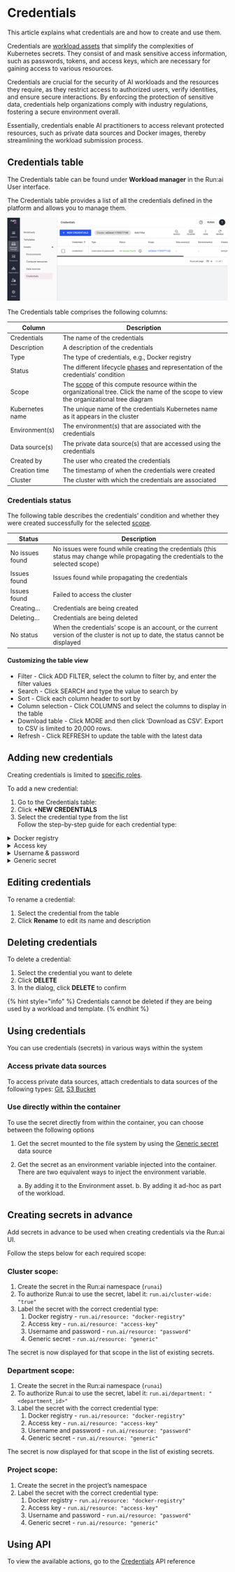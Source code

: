 # Credentials

This article explains what credentials are and how to create and use them.

Credentials are [workload assets](./) that simplify the complexities of Kubernetes secrets. They consist of and mask sensitive access information, such as passwords, tokens, and access keys, which are necessary for gaining access to various resources.

Credentials are crucial for the security of AI workloads and the resources they require, as they restrict access to authorized users, verify identities, and ensure secure interactions. By enforcing the protection of sensitive data, credentials help organizations comply with industry regulations, fostering a secure environment overall.

Essentially, credentials enable AI practitioners to access relevant protected resources, such as private data sources and Docker images, thereby streamlining the workload submission process.

## Credentials table

The Credentials table can be found under **Workload manager** in the Run:ai User interface.

The Credentials table provides a list of all the credentials defined in the platform and allows you to manage them.

![](img/credentials-table.png)

The Credentials table comprises the following columns:

| Column          | Description                                                                                                                                                              |
| --------------- | ------------------------------------------------------------------------------------------------------------------------------------------------------------------------ |
| Credentials     | The name of the credentials                                                                                                                                              |
| Description     | A description of the credentials                                                                                                                                         |
| Type            | The type of credentials, e.g., Docker registry                                                                                                                           |
| Status          | The different lifecycle [phases](../workloads.md#workload-status) and representation of the credentials’ condition                                                       |
| Scope           | The [scope](workload-assets.md#asset-scope) of this compute resource within the organizational tree. Click the name of the scope to view the organizational tree diagram |
| Kubernetes name | The unique name of the credentials Kubernetes name as it appears in the cluster                                                                                          |
| Environment(s)  | The environment(s) that are associated with the credentials                                                                                                              |
| Data source(s)  | The private data source(s) that are accessed using the credentials                                                                                                       |
| Created by      | The user who created the credentials                                                                                                                                     |
| Creation time   | The timestamp of when the credentials were created                                                                                                                       |
| Cluster         | The cluster with which the credentials are associated                                                                                                                    |

### Credentials status

The following table describes the credentials’ condition and whether they were created successfully for the selected [scope](workload-assets.md#asset-scope).

| Status          | Description                                                                                                                          |
| --------------- | ------------------------------------------------------------------------------------------------------------------------------------ |
| No issues found | No issues were found while creating the credentials (this status may change while propagating the credentials to the selected scope) |
| Issues found    | Issues found while propagating the credentials                                                                                       |
| Issues found    | Failed to access the cluster                                                                                                         |
| Creating…       | Credentials are being created                                                                                                        |
| Deleting…       | Credentials are being deleted                                                                                                        |
| No status       | When the credentials’ scope is an account, or the current version of the cluster is not up to date, the status cannot be displayed   |

#### Customizing the table view

* Filter - Click ADD FILTER, select the column to filter by, and enter the filter values
* Search - Click SEARCH and type the value to search by
* Sort - Click each column header to sort by
* Column selection - Click COLUMNS and select the columns to display in the table
* Download table - Click MORE and then click ‘Download as CSV’. Export to CSV is limited to 20,000 rows.
* Refresh - Click REFRESH to update the table with the latest data

## Adding new credentials

Creating credentials is limited to [specific roles](workload-assets.md#who-can-create-an-asset).

To add a new credential:

1. Go to the Credentials table:
2. Click **+NEW CREDENTIALS**
3. Select the credential type from the list\
   Follow the step-by-step guide for each credential type:

<details>

<summary>Docker registry</summary>

These credentials allow users to authenticate and pull images from a Docker registry, enabling access to containerized applications and services.

After creating the credentials, it is used automatically when pulling images.

1. Select a [scope](workload-assets.md#asset-scope).
2. Enter a name for the credential. The name must be unique.
3. Optional: Provide a description of the credentials
4. Set how the credential is created
   * **Existing secret** (in the cluster)\
     This option applies when the purpose is to create credentials based on an existing secret
     * Select a secret from the list (The list is empty if no secrets were [created in advance](credentials.md#creating-secrets-in-advance))
   * **New secret** (recommended)\
     A new secret is created together with the credentials. New secrets are not added to the list of existing secrets.
     * Enter the **username**, **password**, and **Docker registry URL**
5. Click **CREATE CREDENTIALS**

After the credentials are created, check their status to monitor their proper creation across the selected scope.

</details>

<details>

<summary>Access key</summary>

These credentials are unique identifiers used to authenticate and authorize access to cloud services or APIs, ensuring secure communication between applications. They typically consist of two parts:

* An access key ID
* A secret access key

The purpose of this credential type is to allow access to restricted data.

1. Select a [scope](workload-assets.md#asset-scope)
2. Enter a name for the credential. The name must be unique.
3. Optional: Provide a **description** of the credential
4. Set how the credential is created
   * **Existing secret** (in the cluster)\
     This option applies when the purpose is to create credentials based on an existing secret
     * Select a secret from the list (The list is empty if no secrets were [created in advance](credentials.md#creating-secrets-in-advance))
   * **New secret** (recommended)\
     A new secret is created together with the credentials. New secrets are not added to the list of existing secrets.
     * Enter the **Access key** and **Access secret**
5. Click **CREATE CREDENTIALS**

After the credentials are created, check their status to monitor their proper creation across the selected scope.

</details>

<details>

<summary>Username &#x26; password</summary>

These credentials require a username and corresponding password to access various resources, ensuring that only authorized users can log in.

The purpose of this credential type is to allow access to restricted data.

1. Select a [scope](workload-assets.md#asset-scope)
2. Enter a name for the credential. The name must be unique.
3. Optional: Provide a description of the credentials
4. Set how the credential is created
   * **Existing secret** (in the cluster)\
     This option applies when the purpose is to create credentials based on an existing secret
     * Select a secret from the list (The list is empty if no secrets were [created in advance](credentials.md#creating-secrets-in-advance))
   * **New secret** (recommended)\
     A new secret is created together with the credentials. New secrets are not added to the list of existing secrets.
     * Enter the **username** and **password**
5. Click **CREATE CREDENTIALS**

After the credentials are created, check their status to monitor their proper creation across the selected scope.

</details>

<details>

<summary>Generic secret</summary>

These credentials are a flexible option that consists of multiple keys & values and can store various sensitive information, such as API keys or configuration data, to be used securely within applications.

The purpose of this credential type is to allow access to restricted data.

1. Select a [scope](workload-assets.md#asset-scope)
2. Enter a name for the credential. The name must be unique.
3. Optional: Provide a description of the credentials
4. Set how the credential is created
   * **Existing secret** (in the cluster)\
     This option applies when the purpose is to create credentials based on an existing secret
     * Select a secret from the list (The list is empty if no secrets were [created in advance](credentials.md#creating-secrets-in-advance))
   * **New secret** (recommended)\
     A new secret is created together with the credentials. New secrets are not added to the list of existing secrets.
     * Click **+KEY & VALUE** - to add key/value pairs to store in the new secret
5. Click **CREATE CREDENTIALS**

</details>

## Editing credentials

To rename a credential:

1. Select the credential from the table
2. Click **Rename** to edit its name and description

## Deleting credentials

To delete a credential:

1. Select the credential you want to delete
2. Click **DELETE**
3. In the dialog, click **DELETE** to confirm

{% hint style="info" %}
Credentials cannot be deleted if they are being used by a workload and template.
{% endhint %}

## Using credentials

You can use credentials (secrets) in various ways within the system

### Access private data sources

To access private data sources, attach credentials to data sources of the following types: [Git](datasources.md#git), [S3 Bucket](datasources.md#s3-bucket)

### Use directly within the container

To use the secret directly from within the container, you can choose between the following options

1. Get the secret mounted to the file system by using the [Generic secret](datasources.md#secret) data source
2.  Get the secret as an environment variable injected into the container. There are two equivalent ways to inject the environment variable.

    a. By adding it to the Environment asset. b. By adding it ad-hoc as part of the workload.

## Creating secrets in advance

Add secrets in advance to be used when creating credentials via the Run:ai UI.

Follow the steps below for each required scope:

### **Cluster scope:**

1. Create the secret in the Run:ai namespace (`runai`)
2. To authorize Run:ai to use the secret, label it: `run.ai/cluster-wide: "true"`
3. Label the secret with the correct credential type:
   1. Docker registry - `run.ai/resource: "docker-registry"`
   2. Access key - `run.ai/resource: "access-key"`
   3. Username and password - `run.ai/resource: "password"`
   4. Generic secret - `run.ai/resource: "generic"`

The secret is now displayed for that scope in the list of existing secrets.

### **Department scope:**

1. Create the secret in the Run:ai namespace (`runai`)
2. To authorize Run:ai to use the secret, label it: `run.ai/department: "<department_id>"`
3. Label the secret with the correct credential type:
   1. Docker registry - `run.ai/resource: "docker-registry"`
   2. Access key - `run.ai/resource: "access-key"`
   3. Username and password - `run.ai/resource: "password"`
   4. Generic secret - `run.ai/resource: "generic"`

The secret is now displayed for that scope in the list of existing secrets.

### **Project scope:**

1. Create the secret in the project’s namespace
2. Label the secret with the correct credential type:
   1. Docker registry - `run.ai/resource: "docker-registry"`
   2. Access key - `run.ai/resource: "access-key"`
   3. Username and password - `run.ai/resource: "password"`
   4. Generic secret - `run.ai/resource: "generic"`

## Using API

To view the available actions, go to the [Credentials](https://app.run.ai/api/docs#tag/Credentials) API reference
